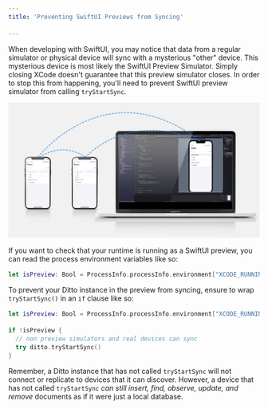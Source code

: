 ```yaml
---
title: 'Preventing SwiftUI Previews from Syncing'

---
```


When developing with SwiftUI, you may notice that data from a regular simulator or physical device will sync with a mysterious "other" device. This mysterious device is most likely the SwiftUI Preview Simulator. Simply closing XCode doesn't guarantee that this preview simulator closes. In order to stop this from happening, you'll need to prevent SwiftUI preview simulator from calling `tryStartSync`. 

![SwiftUI Preview](./swiftui_preview.jpg)

If you want to check that your runtime is running as a SwiftUI preview, you can read the process environment variables like so:

```swift
let isPreview: Bool = ProcessInfo.processInfo.environment["XCODE_RUNNING_FOR_PREVIEWS"] == "1"
```

To prevent your Ditto instance in the preview from syncing, ensure to wrap `tryStartSync()` in an `if` clause like so:

```swift
let isPreview: Bool = ProcessInfo.processInfo.environment["XCODE_RUNNING_FOR_PREVIEWS"] == "1"

if !isPreview {
  // non preview simulators and real devices can sync 
  try ditto.tryStartSync()
}
```

Remember, a Ditto instance that has not called `tryStartSync` will not connect or replicate to devices that it can discover. However, a device that has not called `tryStartSync` _can still insert, find, observe, update, and remove_ documents as if it were just a local database. 
